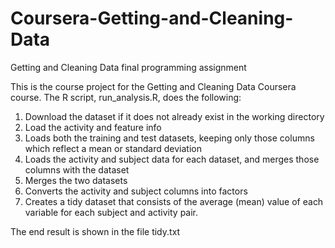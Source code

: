 # Coursera-Getting-and-Cleaning-Data
Getting and Cleaning Data final programming assignment

This is the course project for the Getting and Cleaning Data Coursera course. The R script, run_analysis.R, does the following:

1) Download the dataset if it does not already exist in the working directory
2) Load the activity and feature info
3) Loads both the training and test datasets, keeping only those columns which reflect a mean or standard deviation
4) Loads the activity and subject data for each dataset, and merges those columns with the dataset
5) Merges the two datasets
6) Converts the activity and subject columns into factors
7) Creates a tidy dataset that consists of the average (mean) value of each variable for each subject and activity pair.

The end result is shown in the file tidy.txt
